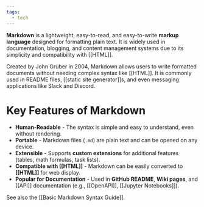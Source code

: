 ```yaml
---
tags:
  - tech
---
```

**Markdown** is a lightweight, easy-to-read, and easy-to-write **markup language** designed for formatting plain text. 
It is widely used in documentation, blogging, and content management systems due to its simplicity and compatibility with [[HTML]].

Created by John Gruber in 2004, Markdown allows users to write formatted documents without needing complex syntax like [[HTML]]. It is commonly used in README files, [[static site generator]]s, and even messaging applications like Slack and Discord.

# Key Features of Markdown
- **Human-Readable** - The syntax is simple and easy to understand, even without rendering.
- **Portable** - Markdown files (`.md`) are plain text and can be opened on any device.
- **Extensible** - Supports **custom extensions** for additional features (tables, math formulas, task lists).
- **Compatible with [[HTML]]** - Markdown can be easily converted to **[[HTML]]** for web display.
- **Popular for Documentation** - Used in **GitHub README**, **Wiki pages**, and [[API]] documentation (e.g., [[OpenAPI]], [[Jupyter Notebooks]]).

See also the [[Basic Markdown Syntax Guide]].

